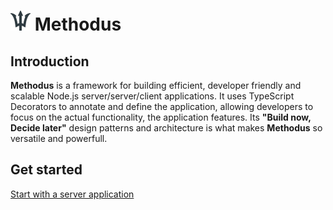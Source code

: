 # ![logo](_media/methodus_32.png) Methodus
<!-- ![rating](https://sonarcloud.io/api/project_badges/measure?project=nodulusteam_-methodus-server&metric=sqale_rating "rating")
![reliability](https://sonarcloud.io/api/project_badges/measure?project=nodulusteam_-methodus-server&metric=reliability_rating "reliability")
![coverage](https://sonarcloud.io/api/project_badges/measure?project=nodulusteam_-methodus-server&metric=coverage "coverage")
![vulnerabilities](https://sonarcloud.io/api/project_badges/measure?project=nodulusteam_-methodus-server&metric=vulnerabilities "coverage") -->


## Introduction
**Methodus** is a framework for building efficient, developer friendly and scalable Node.js server/server/client applications. It uses TypeScript Decorators to annotate and define the application, allowing developers to focus on the actual functionality, the application features. Its **"Build now, Decide later"** design patterns and architecture is what makes **Methodus** so versatile and powerfull.




## Get started
[Start with a server application](introduction/server.md)

 





























 